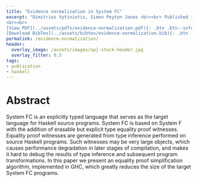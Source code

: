 ```yaml
---
title: "Evidence normalization in System FC"
excerpt: "Dimitrios Vytiniotis, Simon Peyton Jones <br><br> Published in <em>24th International Conference on Rewriting Techniques and Applications (RTA'13)</em> by LIPICS, Schloss Dagstuhl
<br><br>
[View PDF](../assets/pdfs/evidence-normalization.pdf){: .btn .btn--info ..btn--large}
[Download BibTex](../assets/bibtex/evidence-normalization.bib){: .btn .btn--info ..btn--large}"
permalink: /evidence-normalization/
header:
  overlay_image: /assets/images/spj-stock-header.jpg
  overlay_filter: 0.5
tags:
- publication
- haskell
---
```


# Abstract
System FC is an explicitly typed language that serves as the target language for Haskell source programs. System FC is based on System F with the addition of erasable but explicit type equality proof witnesses. Equality proof witnesses are generated from type inference performed on source Haskell programs. Such witnesses may be very large objects, which causes performance degradation in later stages of compilation, and makes it hard to debug the results of type inference and subsequent program transformations. In this paper we present an equality proof simplification algorithm, implemented in GHC, which greatly reduces the size of the target System FC programs.
